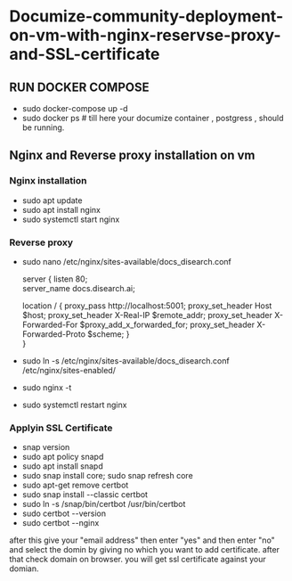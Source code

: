 # Documize-community-deployment-on-vm-with-nginx-reservse-proxy-and-SSL-certificate

## RUN DOCKER COMPOSE

- sudo docker-compose up -d
- sudo docker ps   # till here your documize container , postgress , should be running. 

##  Nginx and Reverse proxy installation on vm

### Nginx installation

- sudo apt update
- sudo apt install nginx
- sudo systemctl start nginx  

### Reverse proxy
  
- sudo nano /etc/nginx/sites-available/docs_disearch.conf

  server {
  listen 80;  
  server_name docs.disearch.ai;

  location / {
      proxy_pass http://localhost:5001;
      proxy_set_header Host $host;
      proxy_set_header X-Real-IP $remote_addr;
      proxy_set_header X-Forwarded-For $proxy_add_x_forwarded_for;
      proxy_set_header X-Forwarded-Proto $scheme;
  }  
  }

- sudo ln -s /etc/nginx/sites-available/docs_disearch.conf /etc/nginx/sites-enabled/

- sudo nginx -t

- sudo systemctl restart nginx

### Applyin SSL Certificate

- snap version
- sudo apt policy snapd
- sudo apt install snapd
- sudo snap install core; sudo snap refresh core
- sudo apt-get remove certbot
- sudo snap install --classic certbot
- sudo ln -s /snap/bin/certbot /usr/bin/certbot
- sudo certbot --version
- sudo certbot --nginx  

after this give your "email address" then enter "yes" and then enter "no" and select the domin by giving no which you want to add certificate.      after that check           domain on browser. you will get ssl certificate against your domian.
